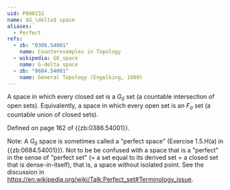 ```yaml
---
uid: P000132
name: $G_\delta$ space
aliases:
  - Perfect
refs:
  - zb: "0386.54001"
    name: Counterexamples in Topology
  - wikipedia: Gδ_space
    name: G-delta space
  - zb: "0684.54001"
    name: General Topology (Engelking, 1989)
---
```


A space in which every closed set is a $G_\delta$ set (a countable intersection of open sets).
Equivalently, a space in which every open set is an $F_\sigma$ set (a countable union of closed sets).

Defined on page 162 of {{zb:0386.54001}}.

Note: A $G_\delta$ space is sometimes called a "perfect space" (Exercise 1.5.H(a) in {{zb:0684.54001}}). Not to be be confused with a space that is a "perfect" in the sense of "perfect set" (= a set equal to its derived set = a closed set that is dense-in-itself), that is, a space without isolated point. See the discussion in <https://en.wikipedia.org/wiki/Talk:Perfect_set#Terminology_issue>.
